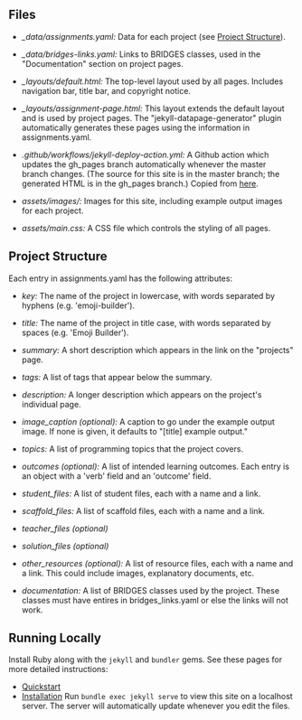 ## Files

* *_data/assignments.yaml:* Data for each project (see [Project Structure](Project-Structure)).

* *_data/bridges-links.yaml:* Links to BRIDGES classes, used in the "Documentation" section on project pages.

* *_layouts/default.html:* The top-level layout used by all pages. Includes navigation bar, title bar, and copyright notice.

* *_layouts/assignment-page.html:* This layout extends the default layout and is used by project pages. The "jekyll-datapage-generator" plugin automatically generates these pages using the information in assignments.yaml.

* *.github/workflows/jekyll-deploy-action.yml:* A Github action which updates the gh_pages branch automatically whenever the master branch changes. (The source for this site is in the master branch; the generated HTML is in the gh_pages branch.) Copied from [here](https://github.com/marketplace/actions/jekyll-deploy-action).

* *assets/images/:* Images for this site, including example output images for each project.

* *assets/main.css:* A CSS file which controls the styling of all pages.

## Project Structure

Each entry in assignments.yaml has the following attributes:

* *key:* The name of the project in lowercase, with words separated by hyphens (e.g. 'emoji-builder').

* *title:* The name of the project in title case, with words separated by spaces (e.g. 'Emoji Builder').

* *summary:* A short description which appears in the link on the "projects" page.

* *tags:* A list of tags that appear below the summary.

* *description:* A longer description which appears on the project's individual page.

* *image_caption (optional):* A caption to go under the example output image. If none is given, it defaults to "[title] example output."

* *topics:* A list of programming topics that the project covers.

* *outcomes (optional):* A list of intended learning outcomes. Each entry is an object with a 'verb' field and an 'outcome' field.

* *student_files:* A list of student files, each with a name and a link.

* *scaffold_files:* A list of scaffold files, each with a name and a link.

* *teacher_files (optional)*

* *solution_files (optional)*

* *other_resources (optional):* A list of resource files, each with a name and a link. This could include images, explanatory documents, etc.

* *documentation:* A list of BRIDGES classes used by the project. These classes must have entires in bridges_links.yaml or else the links will not work.

## Running Locally

Install Ruby along with the `jekyll` and `bundler` gems. See these pages for more detailed instructions:
* [Quickstart](https://jekyllrb.com/docs/)
* [Installation](https://jekyllrb.com/docs/installation/)
Run `bundle exec jekyll serve` to view this site on a localhost server. The server will automatically update whenever you edit the files.
